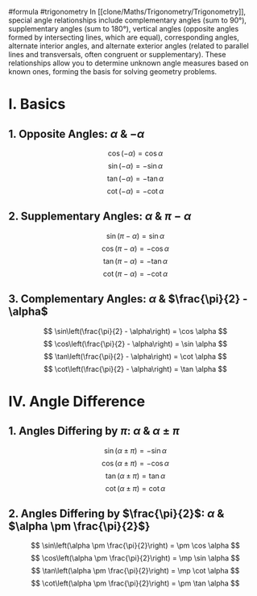 #formula #trigonometry
In [[clone/Maths/Trigonometry/Trigonometry]], special angle relationships include complementary angles (sum to 90°), supplementary angles (sum to 180°), vertical angles (opposite angles formed by intersecting lines, which are equal), corresponding angles, alternate interior angles, and alternate exterior angles (related to parallel lines and transversals, often congruent or supplementary). These relationships allow you to determine unknown angle measures based on known ones, forming the basis for solving geometry problems.
# I. Basics
## 1. Opposite Angles: $\alpha$ & $-\alpha$
$$
\cos(-\alpha) = \cos \alpha
$$
$$
\sin(-\alpha) = -\sin \alpha
$$
$$
\tan(-\alpha) = -\tan \alpha
$$
$$
\cot(-\alpha) = -\cot \alpha
$$

## 2. Supplementary Angles: $\alpha$ & $\pi - \alpha$
$$
\sin(\pi - \alpha) = \sin \alpha
$$
$$
\cos(\pi - \alpha) = -\cos \alpha
$$
$$
\tan(\pi - \alpha) = -\tan \alpha
$$
$$
\cot(\pi - \alpha) = -\cot \alpha
$$

## 3. Complementary Angles: $\alpha$ & $\frac{\pi}{2} - \alpha$
$$
\sin\left(\frac{\pi}{2} - \alpha\right) = \cos \alpha
$$
$$
\cos\left(\frac{\pi}{2} - \alpha\right) = \sin \alpha
$$
$$
\tan\left(\frac{\pi}{2} - \alpha\right) = \cot \alpha
$$
$$
\cot\left(\frac{\pi}{2} - \alpha\right) = \tan \alpha
$$
# IV. Angle Difference
## 1. Angles Differing by $\pi$: $\alpha$ & $\alpha \pm \pi$
$$
\sin(\alpha \pm \pi) = -\sin \alpha
$$
$$
\cos(\alpha \pm \pi) = -\cos \alpha
$$
$$
\tan(\alpha \pm \pi) = \tan \alpha
$$
$$
\cot(\alpha \pm \pi) = \cot \alpha
$$


## 2. Angles Differing by $\frac{\pi}{2}$: $\alpha$ & $\alpha \pm \frac{\pi}{2}$}
$$
\sin\left(\alpha \pm \frac{\pi}{2}\right) = \pm \cos \alpha
$$
$$
\cos\left(\alpha \pm \frac{\pi}{2}\right) = \mp \sin \alpha
$$
$$
\tan\left(\alpha \pm \frac{\pi}{2}\right) = \mp \cot \alpha
$$
$$
\cot\left(\alpha \pm \frac{\pi}{2}\right) = \pm \tan \alpha
$$

